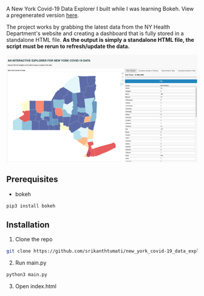 A New York Covid-19 Data Explorer I built while I was learning Bokeh. View a pregenerated version [here](https://www.srikanthtumati.com/New-York-Covid-19-Data-Explorer/).

The project works by grabbing the latest data from the NY Health Department's website and creating a dashboard that is fully stored in a standalone HTML file. **As the output is simply a standalone HTML file, the script must be rerun to refresh/update the data.**

[![Product Name Screen Shot][product-screenshot]](https://www.srikanthtumati.com/New-York-Covid-19-Data-Explorer/)

## Prerequisites

* bokeh
```sh
pip3 install bokeh
```

## Installation

1. Clone the repo
```sh
git clone https://github.com/srikanthtumati/new_york_covid-19_data_explorer.git
```
2. Run main.py
```sh
python3 main.py
```
3. Open index.html

[product-screenshot]: images/screenshot.png
